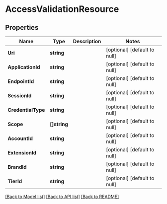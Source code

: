 # AccessValidationResource

## Properties
Name | Type | Description | Notes
------------ | ------------- | ------------- | -------------
**Uri** | **string** |  | [optional] [default to null]
**ApplicationId** | **string** |  | [optional] [default to null]
**EndpointId** | **string** |  | [optional] [default to null]
**SessionId** | **string** |  | [optional] [default to null]
**CredentialType** | **string** |  | [optional] [default to null]
**Scope** | **[]string** |  | [optional] [default to null]
**AccountId** | **string** |  | [optional] [default to null]
**ExtensionId** | **string** |  | [optional] [default to null]
**BrandId** | **string** |  | [optional] [default to null]
**TierId** | **string** |  | [optional] [default to null]

[[Back to Model list]](../README.md#documentation-for-models) [[Back to API list]](../README.md#documentation-for-api-endpoints) [[Back to README]](../README.md)



